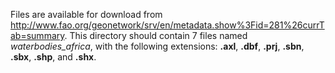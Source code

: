 Files are available for download from http://www.fao.org/geonetwork/srv/en/metadata.show%3Fid=281%26currTab=summary. This directory should contain 7 files named *waterbodies_africa*, with the following extensions: **.axl**, **.dbf**, **.prj**, **.sbn**, **.sbx**, **.shp**, and **.shx**.
